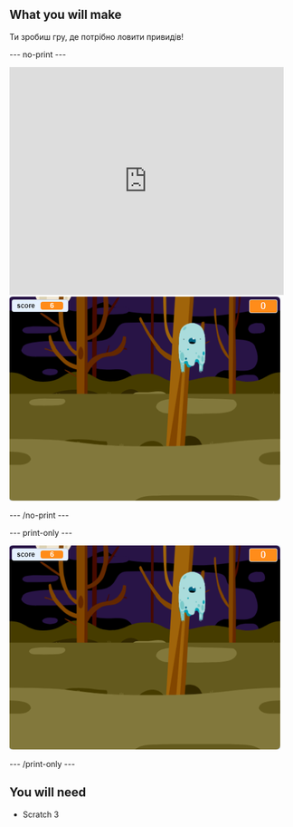 ## What you will make

Ти зробиш гру, де потрібно ловити привидів!

\--- no-print \---

<div class="scratch-preview">
  <iframe allowtransparency="true" width="485" height="402" src="https://scratch.mit.edu/projects/embed/276874679/?autostart=false" frameborder="0" scrolling="no"></iframe>
  <img src="images/showcase-static.png">
</div>

\--- /no-print \---

\--- print-only \---

![демонстрація](images/showcase-static.png)

\--- /print-only \---

## You will need

- Scratch 3